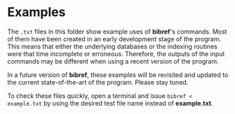 # Examples

The `.txt` files in this folder show example uses of **bibref**'s commands.
Most of them have been created in an early development stage of the program.
This means that either the underlying databases or the indexing routines
were that time incomplete or erroneous. Therefore, the outputs of the
input commands may be different when using a recent version of the program.

In a future version of **bibref**, these examples will be revisited and
updated to the current state-of-the-art of the program. Please stay tuned.

To check these files quickly, open a terminal and issue `bibref < example.txt`
by using the desired test file name instead of **example.txt**.
